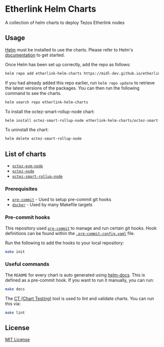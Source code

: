 # Etherlink Helm Charts

A collection of helm charts to deploy Tezos Etherlink nodes

## Usage

[Helm](https://helm.sh) must be installed to use the charts.  Please refer to
Helm's [documentation](https://helm.sh/docs) to get started.

Once Helm has been set up correctly, add the repo as follows:

```sh
helm repo add etherlink-helm-charts https://midl-dev.github.io/etherlink-helm-charts
```

If you had already added this repo earlier, run `helm repo update` to retrieve
the latest versions of the packages.  You can then run the following command to see the charts.

```sh
helm search repo etherlink-helm-charts
```

To install the octez-smart-rollup-node chart:

```sh
helm install octez-smart-rollup-node etherlink-helm-charts/octez-smart-rollup-node
```

To uninstall the chart:

```sh
helm delete octez-smart-rollup-node
```

## List of charts

- [`octez-evm-node`](charts/octez-evm-node)
- [`octez-node`](charts/octez-node)
- [`octez-smart-rollup-node`](charts/octez-smart-rollup-node)


### Prerequisites

- [`pre-commit`](https://pre-commit.com/) - Used to setup pre-commit git hooks
- [`docker`](https://www.docker.com/) - Used by many Makefile targets

### Pre-commit hooks

This repository used [`pre-commit`](https://pre-commit.com/) to manage and run certain git hooks. Hook definitions can be found within the [`.pre-commit-config.yaml`](.pre-commit-config.yaml) file.

Run the following to add the hooks to your local repository:

```sh
make init
```

### Useful commands

The `README` for every chart is auto generated using [helm-docs](https://github.com/norwoodj/helm-docs). This is defined as a pre-commit hook. If you want to run it manually, you can run:

```sh
make docs
```

The [CT (Chart Testing)](https://github.com/helm/chart-testing) tool is used to lint and validate charts. You can run this via:

```sh
make lint
```

## License

[MIT License](LICENSE)
